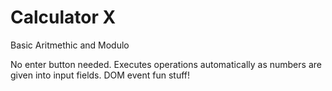 # Calculator X

Basic Aritmethic and Modulo

No enter button needed. Executes operations automatically as numbers are given into input fields. DOM event fun stuff!
